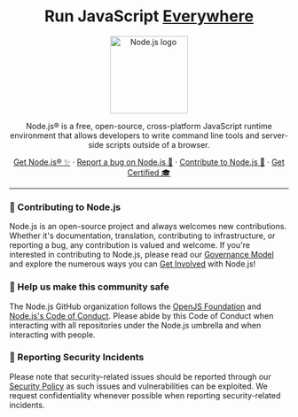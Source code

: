 <h1 align="center">Run JavaScript <a href="https://nodejs.org/en/download">Everywhere</a></h1>

<p align="center">
  <img src="https://raw.githubusercontent.com/nodejs/nodejs.org/main/public/static/images/logo-hexagon.svg" alt="Node.js logo" height="140">
</p>

<p align="center">
  Node.js® is a free, open-source, cross-platform JavaScript runtime environment that allows developers to write command line tools and server-side scripts outside of a browser.
</p>

<p align="center">
  <a href="https://nodejs.org/en/download">Get Node.js® ✨</a>
  ·
  <a href="https://github.com/nodejs/node/issues/new/choose">Report a bug on Node.js 🐞</a>
  ·
  <a href="https://nodejs.org/en/get-involved">Contribute to Node.js 🫶</a>
  ·
  <a href="https://openjsf.org/certification/">Get Certified 🎓</a>
</p>

----

### 👋 Contributing to Node.js

Node.js is an open-source project and always welcomes new contributions. Whether it's documentation, translation, contributing to infrastructure, or reporting a bug, any contribution is valued and welcome. If you're interested in contributing to Node.js, please read our [Governance Model](https://github.com/nodejs/node/blob/main/GOVERNANCE.md) and explore the numerous ways you can [Get Involved](https://nodejs.org/en/get-involved) with Node.js!

### 🦺 Help us make this community safe

The Node.js GitHub organization follows the [OpenJS Foundation](https://github.com/openjs-foundation/cross-project-council/blob/main/CODE_OF_CONDUCT.md) and [Node.js's Code of Conduct](https://github.com/nodejs/admin/blob/HEAD/CODE_OF_CONDUCT.md). Please abide by this Code of Conduct when interacting with all repositories under the Node.js umbrella and when interacting with people.

### 👾 Reporting Security Incidents

Please note that security-related issues should be reported through our [Security Policy](https://github.com/nodejs/node/security/policy) as such issues and vulnerabilities can be exploited. We request confidentiality whenever possible when reporting security-related incidents.
